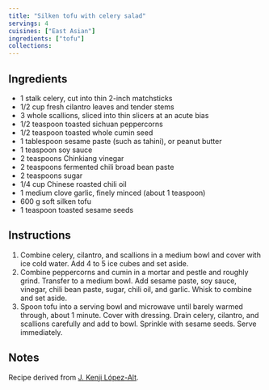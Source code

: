 ```yaml
---
title: "Silken tofu with celery salad"
servings: 4
cuisines: ["East Asian"]
ingredients: ["tofu"]
collections:
---
```


## Ingredients

- 1 stalk celery, cut into thin 2-inch matchsticks
- 1/2 cup fresh cilantro leaves and tender stems
- 3 whole scallions, sliced into thin slicers at an acute bias
- 1/2 teaspoon toasted sichuan peppercorns
- 1/2 teaspoon toasted whole cumin seed
- 1 tablespoon sesame paste (such as tahini), or peanut butter
- 1 teaspoon soy sauce
- 2 teaspoons Chinkiang vinegar
- 2 teaspoons fermented chili broad bean paste
- 2 teaspoons sugar
- 1/4 cup Chinese roasted chili oil
- 1 medium clove garlic, finely minced (about 1 teaspoon)
- 600 g soft silken tofu
- 1 teaspoon toasted sesame seeds

## Instructions

1. Combine celery, cilantro, and scallions in a medium bowl and cover with ice cold water. Add 4 to 5 ice cubes and set aside.
2. Combine peppercorns and cumin in a mortar and pestle and roughly grind. Transfer to a medium bowl. Add sesame paste, soy sauce, vinegar, chili bean paste, sugar, chili oil, and garlic. Whisk to combine and set aside.
3. Spoon tofu into a serving bowl and microwave until barely warmed through, about 1 minute. Cover with dressing. Drain celery, cilantro, and scallions carefully and add to bowl. Sprinkle with sesame seeds. Serve immediately.

## Notes

Recipe derived from [J. Kenji López-Alt](https://www.seriouseats.com/spicy-warm-silken-tofu-celery-cilantro-salad-recipe).
